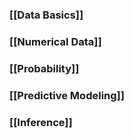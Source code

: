 ### [[Data Basics]]
### [[Numerical Data]]
### [[Probability]]
### [[Predictive Modeling]]
### [[Inference]]